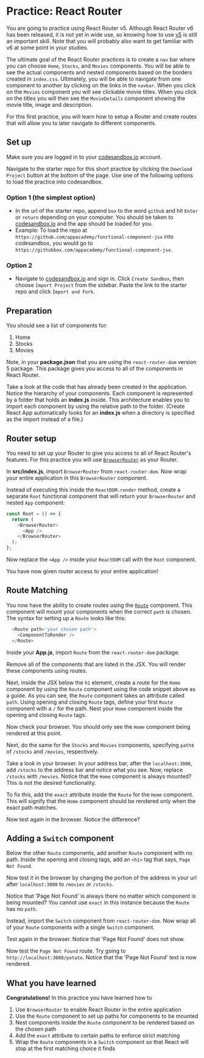 # Practice: React Router

You are going to practice using React Router v5. Although React Router v6 has
been released, it is not yet in wide use, so knowing how to use [v5][router-v5]
is still an important skill. Note that you will probably also want to get
familiar with v6 at some point in your studies.

The ultimate goal of the React Router practices is to create a `nav` bar
where you can choose `Home`, `Stocks`, and `Movies` components. You will be able
to see the actual components and nested components based on the borders created
in `index.css`. Ultimately, you will be able to navigate from one component to
another by clicking on the links in the `navbar`. When you click on the `Movies`
component you will see clickable movie titles. When you click on the titles you
will then see the `MovieDetails` component showing the movie title, image and
description.

For this first practice, you will learn how to setup a Router and create routes
that will allow you to later navigate to different components.

## Set up

Make sure you are logged in to your [codesandbox.io] account.

Navigate to the starter repo for this short practice by clicking the `Download
Project` button at the bottom of the page. Use one of the following options to
load the practice into codesandbox.

### Option 1 (the simplest option)

- In the url of the starter repo, append `box` to the word `github` and hit
  `Enter` or `return` depending on your computer. You should be taken to
  [codesandbox.io] and the app should be loaded for you.
- Example: To load the repo at
  `https://github.com/appacademy/functional-component-jsx` into codesandbox, you
  would go to `https://githubbox.com/appacademy/functional-component-jsx`.

### Option 2

- Navigate to [codesandbox.io] and sign in. Click `Create Sandbox`, then choose
 `Import Project` from the sidebar. Paste the link to the starter repo and
 click `Import and Fork`.

## Preparation

You should see a list of components for:

1. Home
2. Stocks
3. Movies

Note, in your __package.json__ that you are using the `react-router-dom` version
5 package. This package gives you access to all of the components in React
Router.

Take a look at the code that has already been created in the application. Notice
the hierarchy of your components. Each component is represented by a folder that
holds an __index.js__ inside. This architecture enables you to import each
component by using the relative path to the folder. (Create React App
automatically looks for an __index.js__ when a directory is specified as the
import instead of a file.)

## Router setup

You need to set up your Router to give you access to all of React Router's
features. For this practice you will use
[`BrowserRouter`][router-v5-browserouter] as your Router.

In __src/index.js__, import `BrowserRouter` from `react-router-dom`. Now wrap
your entire application in this `BrowserRouter` component.

Instead of executing this inside the `ReactDOM.render` method, create a separate
`Root` functional component that will return your `BrowserRouter` and nested
`App` component:

```js
const Root = () => {
  return (
    <BrowserRouter>
      <App />
    </BrowserRouter>
  );
};
```

Now replace the `<App />` inside your `ReactDOM` call with the `Root` component.

You have now given router access to your entire application!

## Route Matching

You now have the ability to create routes using the [`Route`][router-v5-route]
component. This component will mount your components when the correct `path` is
chosen. The syntax for setting up a `Route` looks like this:

```js
  <Route path='your chosen path'>
    <ComponentToRender />
  </Route>
```

Inside your __App.js__, import `Route` from the `react-router-dom` package.

Remove all of the components that are listed in the JSX. You will render these
components using routes.

Next, inside the JSX below the `h1` element, create a route for the `Home`
component by using the `Route` component using the code snippet above as a
guide. As you can see, the `Route` component takes an attribute called `path`.
Using opening and closing `Route` tags, define your first `Route` component with
a `/` for the path. Nest your `Home` component inside the opening and closing
`Route` tags.

Now check your browser. You should only see the `Home` component being rendered
at this point.

Next, do the same for the `Stocks` and `Movies` components, specifying `path`s
of `/stocks` and `/movies`, respectively.

Take a look in your browser. In your address bar, after the `localhost:3000`,
add `/stocks` to the address bar and notice what you see. Now, replace `/stocks`
with `/movies`. Notice that the `Home` component is always mounted? This is not
the desired functionality.

To fix this, add the `exact` attribute inside the `Route` for the `Home`
component. This will signify that the `Home` component should be rendered only
when the exact path matches.

Now test again in the browser. Notice the difference?

## Adding a `Switch` component

Below the other `Route` components, add another `Route` component with no path.
Inside the opening and closing tags, add an `<h1>` tag that says,
`Page Not Found`.

Now test it in the browser by changing the portion of the address in your url
after `localhost:3000` to `/movies` or `/stocks`.

Notice that 'Page Not Found' is always there no matter which component is being
mounted? You cannot use `exact` in this instance because the `Route` has no
`path`.

Instead, import the `Switch` component from `react-router-dom`. Now wrap all of
your `Route` components with a single `Switch` component.

Test again in the browser. Notice that 'Page Not Found' does not show.

Now test the `Page Not Found` route. Try going to
`http://localhost:3000/potato`. Notice that the 'Page Not Found' text is now
rendered.

## What you have learned

**Congratulations!** In this practice you have learned how to

1. Use `BrowserRouter` to enable React Router in the entire application
2. Use the `Route` component to set up paths for components to be mounted
3. Nest components inside the `Route` component to be rendered based
   on the chosen path
4. Add the `exact` attribute to certain paths to enforce strict matching
5. Wrap the `Route` components in a `Switch` component so that React will
   stop at the first matching choice it finds

[codesandbox.io]: https://codesandbox.io
[router-v5]: https://v5.reactrouter.com/web/guides/quick-start
[router-v5-browserouter]: https://v5.reactrouter.com/web/api/BrowserRouter
[router-v5-route]: https://v5.reactrouter.com/web/api/Route